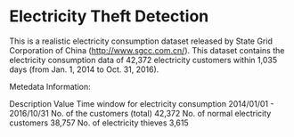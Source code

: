 # Electricity Theft Detection
This is a realistic electricity consumption dataset released by State Grid Corporation of China (http://www.sgcc.com.cn/). 
This dataset contains the electricity consumption data of 42,372 electricity customers within 1,035 days (from Jan. 1, 2014 
to Oct. 31, 2016).

Metedata Information:

Description 								              Value
Time window for electricity consumption 	2014/01/01 - 2016/10/31
No. of the customers (total) 				      42,372
No. of normal electricity customers 		  38,757
No. of electricity thieves 					      3,615
